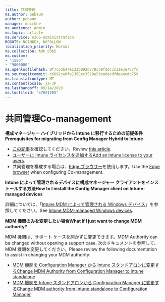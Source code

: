 ```yaml
---
title: 共同管理
ms.author: pebaum
author: pebaum
manager: mnirkhe
ms.audience: Admin
ms.topic: article
ms.service: o365-administration
ROBOTS: NOINDEX, NOFOLLOW
localization_priority: Normal
ms.collection: Adm_O365
ms.custom:
- "1556"
- "9000080"
ms.openlocfilehash: 0f7c5d647e133b092b778c39fddc3c3ae3e7c7fc
ms.sourcegitcommit: c6692ce0fa1358ec3529e59ca0ecdfdea4cdc759
ms.translationtype: MT
ms.contentlocale: ja-JP
ms.lasthandoff: 09/14/2020
ms.locfileid: "47681265"
---
```

# <a name="co-management"></a><span data-ttu-id="72124-102">共同管理</span><span class="sxs-lookup"><span data-stu-id="72124-102">Co-management</span></span>

<span data-ttu-id="72124-103">**構成マネージャー ハイブリッドから Intune に移行するための前提条件**</span><span class="sxs-lookup"><span data-stu-id="72124-103">**Prerequisites for migrating from Config Manager Hybrid to Intune**</span></span>

- <span data-ttu-id="72124-104">[この記事](https://docs.microsoft.com/configmgr/mdm/deploy-use/migrate-hybridmdm-to-intunesa)を確認してください。</span><span class="sxs-lookup"><span data-stu-id="72124-104">Review [this article](https://docs.microsoft.com/configmgr/mdm/deploy-use/migrate-hybridmdm-to-intunesa).</span></span>
- <span data-ttu-id="72124-105">[ユーザーに Intune ライセンスを追加する](https://docs.microsoft.com/intune/licenses-assign)</span><span class="sxs-lookup"><span data-stu-id="72124-105">[Add an Intune license to your users](https://docs.microsoft.com/intune/licenses-assign).</span></span>
- <span data-ttu-id="72124-106">共同管理を構成する場合は、[Edge ブラウザー](https://www.microsoft.com/windows/microsoft-edge)を使用します。</span><span class="sxs-lookup"><span data-stu-id="72124-106">Use the [Edge browser](https://www.microsoft.com/windows/microsoft-edge) when configuring Co-management.</span></span>

<span data-ttu-id="72124-107">**Intune によって管理されるデバイスに構成マネージャー クライアントをインストールする方法**</span><span class="sxs-lookup"><span data-stu-id="72124-107">**How to I install the Config Manager client on Intune-managed devices**</span></span>

<span data-ttu-id="72124-108">詳細については、「[Intune MDM によって管理される Windows デバイス](https://docs.microsoft.com/configmgr/core/clients/deploy/deploy-clients-to-windows-computers#bkmk_mdm)」を参照してください。</span><span class="sxs-lookup"><span data-stu-id="72124-108">See [Intune MDM-managed Windows devices](https://docs.microsoft.com/configmgr/core/clients/deploy/deploy-clients-to-windows-computers#bkmk_mdm).</span></span>

<span data-ttu-id="72124-109">**MDM 機関のみを変更したい場合**</span><span class="sxs-lookup"><span data-stu-id="72124-109">**What if I just want to change MDM authority?**</span></span>

<span data-ttu-id="72124-110">MDM 機関は、サポート ケースを開かずに変更できます。</span><span class="sxs-lookup"><span data-stu-id="72124-110">MDM Authority can be changed without opening a support case.</span></span> <span data-ttu-id="72124-111">次のドキュメントを参照して、MDM 機関を変更してください。</span><span class="sxs-lookup"><span data-stu-id="72124-111">Please review the following documentation to assist in changing your MDM authority:</span></span>

- [<span data-ttu-id="72124-112">MDM 機関を Configuration Manager から Intune スタンドアロンに変更する</span><span class="sxs-lookup"><span data-stu-id="72124-112">Change MDM Authority from Configuration Manager to Intune standalone</span></span>](https://docs.microsoft.com/configmgr/mdm/deploy-use/migrate-change-mdm-authority)
- [<span data-ttu-id="72124-113">MDM 機関を Intune スタンドアロンから Configuration Manager に変更する</span><span class="sxs-lookup"><span data-stu-id="72124-113">Change MDM authority from Intune standalone to Configuration Manager</span></span>](https://docs.microsoft.com/configmgr/mdm/deploy-use/change-mdm-authority)
